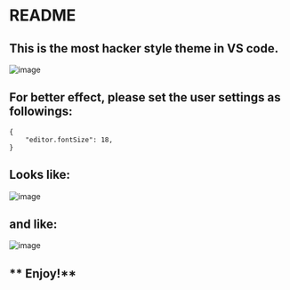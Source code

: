 # README
## This is the most hacker style theme in VS code.

![image](https://github.com/wsds/vs_extends_swift/assets/1288069/8898b109-b4ed-445e-b57b-5c305122226f)


## For better effect, please set the user settings as followings:
```
{
	"editor.fontSize": 18,
}
```
## Looks like:

![image](https://github.com/wsds/vs_extends_swift/assets/1288069/c830b868-109a-4c9a-afec-d2e3b5b182fa)


## and like:

![image](https://github.com/wsds/vs_extends_swift/assets/1288069/44612b4d-14e4-45c5-a2e5-7876f155ada4)


## ** Enjoy!**
